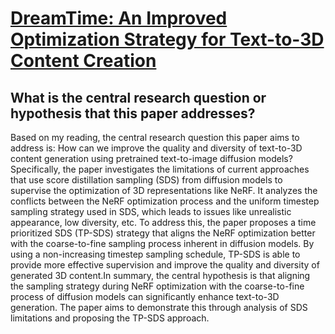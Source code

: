 # [DreamTime: An Improved Optimization Strategy for Text-to-3D Content   Creation](https://arxiv.org/abs/2306.12422)

## What is the central research question or hypothesis that this paper addresses?

Based on my reading, the central research question this paper aims to address is: How can we improve the quality and diversity of text-to-3D content generation using pretrained text-to-image diffusion models?Specifically, the paper investigates the limitations of current approaches that use score distillation sampling (SDS) from diffusion models to supervise the optimization of 3D representations like NeRF. It analyzes the conflicts between the NeRF optimization process and the uniform timestep sampling strategy used in SDS, which leads to issues like unrealistic appearance, low diversity, etc. To address this, the paper proposes a time prioritized SDS (TP-SDS) strategy that aligns the NeRF optimization better with the coarse-to-fine sampling process inherent in diffusion models. By using a non-increasing timestep sampling schedule, TP-SDS is able to provide more effective supervision and improve the quality and diversity of generated 3D content.In summary, the central hypothesis is that aligning the sampling strategy during NeRF optimization with the coarse-to-fine process of diffusion models can significantly enhance text-to-3D generation. The paper aims to demonstrate this through analysis of SDS limitations and proposing the TP-SDS approach.
